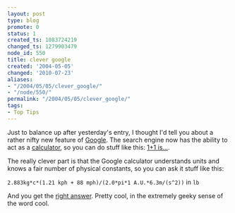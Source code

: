 ```yaml
---
layout: post
type: blog
promote: 0
status: 1
created_ts: 1083724219
changed_ts: 1279903479
node_id: 550
title: clever google
created: '2004-05-05'
changed: '2010-07-23'
aliases:
- "/2004/05/05/clever_google/"
- "/node/550/"
permalink: "/2004/05/05/clever_google/"
tags:
- Top Tips
---
```

Just to balance up after yesterday's entry, I thought I'd tell you about a rather nifty new feature of [Google](http://www.google.com/).  The search engine now has the ability to act as a [calculator](http://www.google.co.nz/help/calculator.html), so you can do stuff like this: [1+1 is...](http://www.google.co.nz/search?hl=en&amp;ie=UTF-8&amp;oe=UTF-8&amp;q=1%2B1&amp;btnG=Search&amp;meta=).

The really clever part is that the Google calculator understands units and knows a fair number of physical constants, so you can ask it stuff like this:

`2.883kg*c*(1.21 kph + 88 mph)/(2.0*pi*1 A.U.*6.3m/(s^2))` in `lb`

And you get the [right answer](http://www.google.com/search?hl=en&amp;lr=&amp;ie=UTF-8&amp;oe=UTF-8&amp;q=2.883kg*c*%281.21+kph+%2B+88+mph%29%2F%282.0*pi*1+A.U.*6.3m%2Fs%5E2%29+in+lb&amp;btnG=Search).  Pretty cool, in the extremely geeky sense of the word cool.
